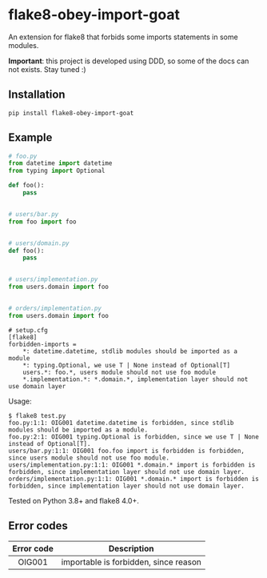 # flake8-obey-import-goat

An extension for flake8 that forbids some imports statements
in some modules.

**Important**: this project is developed using DDD, so some of the docs
can not exists. Stay tuned :)

## Installation

```terminal
pip install flake8-obey-import-goat
```

## Example

```python
# foo.py
from datetime import datetime
from typing import Optional

def foo():
    pass


# users/bar.py
from foo import foo


# users/domain.py
def foo():
    pass


# users/implementation.py
from users.domain import foo


# orders/implementation.py
from users.domain import foo
```

```
# setup.cfg
[flake8]
forbidden-imports =
    *: datetime.datetime, stdlib modules should be imported as a module
    *: typing.Optional, we use T | None instead of Optional[T]
    users.*: foo.*, users module should not use foo module
    *.implementation.*: *.domain.*, implementation layer should not use domain layer
```

Usage:

```terminal
$ flake8 test.py
foo.py:1:1: OIG001 datetime.datetime is forbidden, since stdlib modules should be imported as a module.
foo.py:2:1: OIG001 typing.Optional is forbidden, since we use T | None instead of Optional[T].
users/bar.py:1:1: OIG001 foo.foo import is forbidden is forbidden, since users module should not use foo module.
users/implementation.py:1:1: OIG001 *.domain.* import is forbidden is forbidden, since implementation layer should not use domain layer.
orders/implementation.py:1:1: OIG001 *.domain.* import is forbidden is forbidden, since implementation layer should not use domain layer.

```

Tested on Python 3.8+ and flake8 4.0+.

## Error codes

| Error code |                     Description          |
|:----------:|:----------------------------------------:|
|   OIG001   | importable is forbidden, since reason |
